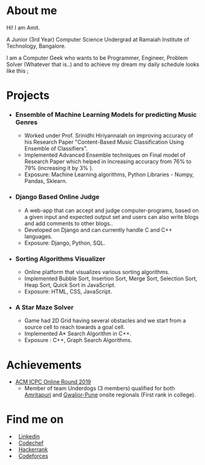 # About me
Hi! I am Amit.

A Junior (3rd Year) Computer Science Undergrad at Ramaiah Institute of Technology, Bangalore.

I am a Computer Geek who wants to be Programmer, Engineer, Problem Solver (Whatever that is..) and to achieve my dream my daily schedule looks like this ;

#  Projects

* ### Ensemble of Machine Learning Models for predicting Music Genres
  * Worked under Prof. Srinidhi Hiriyannaiah on improving accuracy of his
  Research Paper "Content-Based Music Classification Using Ensemble
  of Classifiers".
  * Implemented Advanced Ensemble techniques on Final model of
  Research Paper which helped in Increasing accuracy from 76% to 79% 
  (increasing it by 3% ).
  * Exposure: Machine Learning algorithms, Python Libraries - Numpy,
  Pandas, Sklearn.
   
* ### Django Based Online Judge
  * A web-app that can accept and judge computer-programs, based on a
  given input and expected output set and users can also write blogs
  and add comments to other blogs..
  * Developed on Django and can currently handle C and C++ languages.
  * Exposure: Django, Python, SQL.
  
* ### Sorting Algorithms Visualizer
  * Online platform that visualizes various sorting algorithms.
  * Implemented Bubble Sort, Insertion Sort, Merge Sort, Selection Sort,
Heap Sort, Quick Sort in JavaScript.
  * Exposure: HTML, CSS, JavaScript.

* ### A Star Maze Solver
  * Game had 2D Grid having several obstacles and we start from a source
cell to reach towards a goal cell.
  * Implemented A* Search Algorithm in C++.
  * Exposure : C++, Graph Search Algorithms.
  
  
#  Achievements
 * [ACM ICPC Online Round 2019](https://www.codechef.com/public/rankings/ICPCIN19)
    * Member of team Underdogs (3 members) qualified for both [Amritapuri](https://icpc.amrita.ac.in/2019/teams-selected-for-onsite-contest/) and [Gwalior-Pune](http://icpc-iiitm.com/#results) onsite regionals (First rank in college).
    
#  Find me on

* &nbsp; [Linkedin](https://www.linkedin.com/in/amitdu6ey/)
* &nbsp; [Codechef](https://www.codechef.com/users/amitdu6ey)
* &nbsp; [Hackerrank](https://www.hackerrank.com/amitdu6ey)
* &nbsp; [Codeforces](https://codeforces.com/profile/amitdu6ey)
